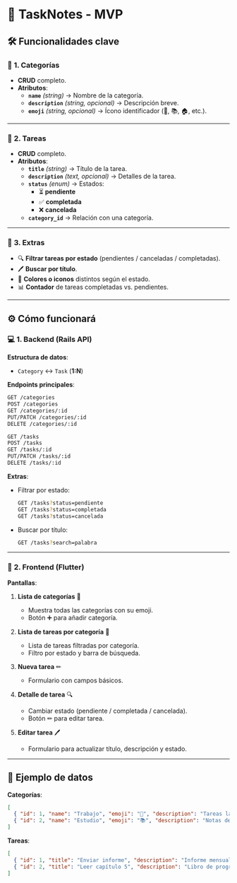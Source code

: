 # 🚀 **TaskNotes - MVP**

## 🛠️ **Funcionalidades clave**

### 📂 **1. Categorías**
- **CRUD** completo.  
- **Atributos**:  
  - **`name`** *(string)* → Nombre de la categoría.  
  - **`description`** *(string, opcional)* → Descripción breve.  
  - **`emoji`** *(string, opcional)* → Ícono identificador (💼, 📚, 🏠, etc.).  

---

### 📝 **2. Tareas**
- **CRUD** completo.  
- **Atributos**:  
  - **`title`** *(string)* → Título de la tarea.  
  - **`description`** *(text, opcional)* → Detalles de la tarea.  
  - **`status`** *(enum)* → Estados:  
    - ⏳ **pendiente**  
    - ✅ **completada**  
    - ❌ **cancelada**  
  - **`category_id`** → Relación con una categoría.  

---

### 🎯 **3. Extras**
- 🔍 **Filtrar tareas por estado** (pendientes / canceladas / completadas).  
- 🖊 **Buscar por título**.  
- 🎨 **Colores o iconos** distintos según el estado.  
- 📊 **Contador** de tareas completadas vs. pendientes.  

---

## ⚙️ **Cómo funcionará**

### 💻 **1. Backend (Rails API)**
**Estructura de datos**:  
- `Category` ↔ `Task` (**1:N**)

**Endpoints principales**:
```bash
GET /categories
POST /categories
GET /categories/:id
PUT/PATCH /categories/:id
DELETE /categories/:id

GET /tasks
POST /tasks
GET /tasks/:id
PUT/PATCH /tasks/:id
DELETE /tasks/:id
```

**Extras**:
- Filtrar por estado:  
  ```bash
  GET /tasks?status=pendiente
  GET /tasks?status=completada
  GET /tasks?status=cancelada
  ```
- Buscar por título:  
  ```bash
  GET /tasks?search=palabra
  ```

---

### 📱 **2. Frontend (Flutter)**
**Pantallas**:
1. **Lista de categorías** 📂  
   - Muestra todas las categorías con su emoji.  
   - Botón ➕ para añadir categoría.  

2. **Lista de tareas por categoría** 📝  
   - Lista de tareas filtradas por categoría.  
   - Filtro por estado y barra de búsqueda.  

3. **Nueva tarea** ✏  
   - Formulario con campos básicos.  

4. **Detalle de tarea** 🔍  
   - Cambiar estado (pendiente / completada / cancelada).  
   - Botón ✏ para editar tarea.  

5. **Editar tarea** 🖊  
   - Formulario para actualizar título, descripción y estado.  

---

## 💾 **Ejemplo de datos**

**Categorías**:
```json
[
  { "id": 1, "name": "Trabajo", "emoji": "💼", "description": "Tareas laborales" },
  { "id": 2, "name": "Estudio", "emoji": "📚", "description": "Notas de clases" }
]
```

**Tareas**:
```json
[
  { "id": 1, "title": "Enviar informe", "description": "Informe mensual", "status": "pendiente", "category_id": 1 },
  { "id": 2, "title": "Leer capítulo 5", "description": "Libro de programación", "status": "completada", "category_id": 2 }
]
```

